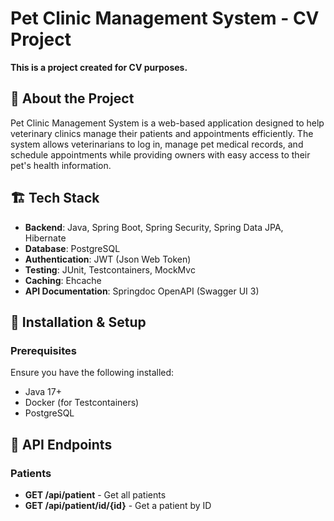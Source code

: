 # Pet Clinic Management System - CV Project
**This is a project created for CV purposes.**

## 📌 About the Project
Pet Clinic Management System is a web-based application designed to help veterinary clinics manage their patients and appointments efficiently. 
The system allows veterinarians to log in, manage pet medical records, and schedule appointments while providing owners with easy access to their pet's health information.

## 🏗️ Tech Stack
- **Backend**: Java, Spring Boot, Spring Security, Spring Data JPA, Hibernate
- **Database**: PostgreSQL
- **Authentication**: JWT (Json Web Token)
- **Testing**: JUnit, Testcontainers, MockMvc
- **Caching**: Ehcache
- **API Documentation**: Springdoc OpenAPI (Swagger UI 3)

## 🔧 Installation & Setup  
### Prerequisites  
Ensure you have the following installed:  
- Java 17+  
- Docker (for Testcontainers)  
- PostgreSQL

## 📖 API Endpoints
### Patients
- **GET /api/patient** - Get all patients
- **GET /api/patient/id/{id}** - Get a patient by ID
